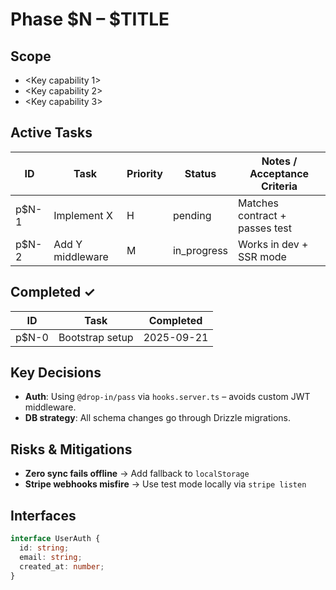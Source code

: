 # Phase $N – $TITLE

## Scope

- <Key capability 1>
- <Key capability 2>
- <Key capability 3>

## Active Tasks

| ID    | Task             | Priority | Status      | Notes / Acceptance Criteria    |
| ----- | ---------------- | -------- | ----------- | ------------------------------ |
| p$N-1 | Implement X      | H        | pending     | Matches contract + passes test |
| p$N-2 | Add Y middleware | M        | in_progress | Works in dev + SSR mode        |

## Completed ✓

| ID    | Task            | Completed  |
| ----- | --------------- | ---------- |
| p$N-0 | Bootstrap setup | 2025-09-21 |

## Key Decisions

- **Auth**: Using `@drop-in/pass` via `hooks.server.ts` – avoids custom JWT middleware.
- **DB strategy**: All schema changes go through Drizzle migrations.

## Risks & Mitigations

- **Zero sync fails offline** → Add fallback to `localStorage`
- **Stripe webhooks misfire** → Use test mode locally via `stripe listen`

## Interfaces

```ts
interface UserAuth {
  id: string;
  email: string;
  created_at: number;
}
```
